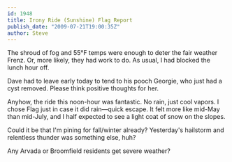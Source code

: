 ```yaml
---
id: 1948
title: Irony Ride (Sunshine) Flag Report
publish_date: "2009-07-21T19:00:35Z"
author: Steve
---
```

The shroud of fog and 55°F temps were enough to deter the fair weather Frenz. Or, more likely, they had work to do. As usual, I had blocked the lunch hour off.

Dave had to leave early today to tend to his pooch Georgie, who just had a cyst removed. Please think positive thoughts for her.

Anyhow, the ride this noon-hour was fantastic. No rain, just cool vapors. I chose Flag just in case it did rain—quick escape. It felt more like mid-May than mid-July, and I half expected to see a light coat of snow on the slopes.

Could it be that I'm pining for fall/winter already? Yesterday's hailstorm and relentless thunder was something else, huh?

Any Arvada or Broomfield residents get severe weather?

